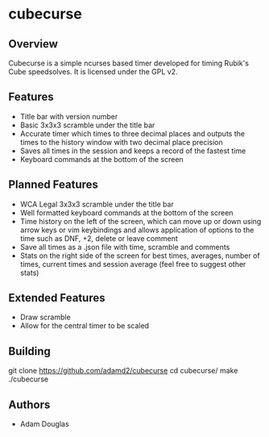 cubecurse
=========

Overview
--------

Cubecurse is a simple ncurses based timer developed for timing Rubik's Cube
speedsolves. It is licensed under the GPL v2.

Features
--------

* Title bar with version number
* Basic 3x3x3 scramble under the title bar
* Accurate timer which times to three decimal places and outputs the times to
  the history window with two decimal place precision
* Saves all times in the session and keeps a record of the fastest time
* Keyboard commands at the bottom of the screen

Planned Features
----------------

* WCA Legal 3x3x3 scramble under the title bar
* Well formatted keyboard commands at the bottom of the screen
* Time history on the left of the screen, which can move up or down using arrow
  keys or vim keybindings and allows application of options to the time such
  as DNF, +2, delete or leave comment
* Save all times as a .json file with time, scramble and comments
* Stats on the right side of the screen for best times, averages, number of
  times, current times and session average (feel free to suggest other stats)

Extended Features
-----------------

* Draw scramble
* Allow for the central timer to be scaled

Building
--------

git clone https://github.com/adamd2/cubecurse
cd cubecurse/
make
./cubecurse

Authors
-------

* Adam Douglas

